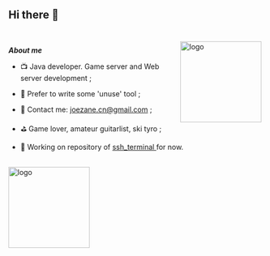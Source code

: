 
## Hi there 👋
<br>

<img src="https://github-readme-stats.vercel.app/api?username=joezeo&show_icons=true" alt="logo" height="160" align="right" style="margin: 5px; " />
 

***About me***   

- 📺 Java developer. Game server and Web server development ;

- 📄 Prefer to write some 'unuse' tool ;

- 💬 Contact me: joezane.cn@gmail.com ;

- ⛳ Game lover, amateur guitarlist, ski tyro ;

- 🔨 Working on repository of <a href="https://github.com/Joezeo/ssh_terminal"> ssh_terminal </a> for now.

<br>
<img src="https://github-profile-trophy.vercel.app/?username=joezeo&theme=flat&column=7" alt="logo" height="160" align="center" style="margin: auto; margin-bottom: 20px;" />


